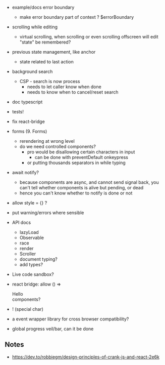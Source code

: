- example/docs error boundary
  - make error boundary part of context ? $errorBoundary
- scrolling while editing
  - virtual scrolling, when scrolling or even scrolling offscreen will edit "state" be remembered?
- previous state management, like anchor
  - state related to last action
- background search
  - CSP - search is now process
    - needs to let caller know when done
    - needs to know when to cancel/reset search
- doc typescript
- tests!
- fix react-bridge
- forms (9. Forms)

  - rerendering at wrong level
  - do we need controlled components?
    - pro would be disallowing certain characters in input
      - can be done with preventDefault onkeypress
    - or putting thousands separators in while typing

- await notify?
  - because components are async, and cannot send signal back, you can't tell whether components is alive but pending, or dead
  - hence you can't know whether to notify is done or not
- allow style = {} ?
- put warning/errors where sensible
- API docs
  - lazyLoad
  - Observable
  - race
  - render
  - Scroller
  - document typing?
  - add types?
- Live code sandbox?
- react bridge: allow () => <div>Hello</div> components?
- ǃ (special char)
- a event wrapper library for cross browser compatibility?
- global progress veil/bar, can it be done

## Notes

- https://dev.to/robbiegm/design-principles-of-crank-js-and-react-2e6k
